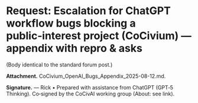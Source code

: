 <!-- status: stub; target: 150+ words -->
<!-- status: stub; target: 150+ words -->
<!-- status: stub; target: 150+ words -->
# Request: Escalation for ChatGPT workflow bugs blocking a public‑interest project (CoCivium) — appendix with repro & asks

(Body identical to the standard forum post.)

**Attachment.** CoCivium_OpenAI_Bugs_Appendix_2025-08-12.md.  

**Signature.**
— Rick  •  Prepared with assistance from ChatGPT (GPT‑5 Thinking).  Co‑signed by the CoCivAI working group (About: see link).



